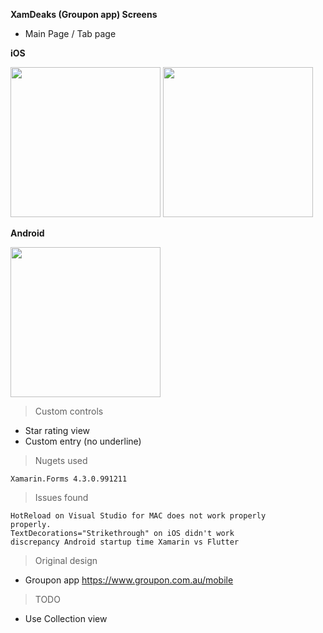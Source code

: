 **XamDeaks (Groupon app) Screens**

- Main Page / Tab page

**iOS**                                                


<img src="https://i.imgur.com/b05bnWP.png" width="240"> <img src="https://i.imgur.com/AMOHZ9i.jpg" width="240"> 


 **Android**
 
 
<img src="https://i.imgur.com/U4Ph3aj.png" width="240">




> Custom controls

   - Star rating view
   - Custom entry (no underline)

> Nugets used

    Xamarin.Forms 4.3.0.991211 
    
> Issues found

    HotReload on Visual Studio for MAC does not work properly
    properly.
    TextDecorations="Strikethrough" on iOS didn't work
    discrepancy Android startup time Xamarin vs Flutter

> Original design
- Groupon app
 https://www.groupon.com.au/mobile



> TODO
- Use Collection view 
